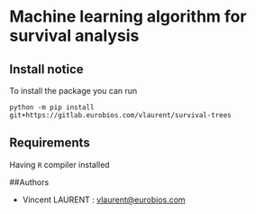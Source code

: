 # Machine learning algorithm for survival analysis

## Install notice

To install the package you can run


    python -m pip install git+https://gitlab.eurobios.com/vlaurent/survival-trees

## Requirements

Having `R` compiler installed

##Authors

- Vincent LAURENT : vlaurent@eurobios.com
